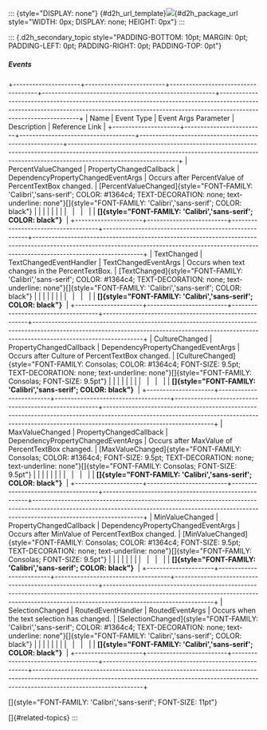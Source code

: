 ::: {style="DISPLAY: none"}
[](ms-xhelp:///?Id=d2h_url_template){#d2h_url_template}![](!package_url!){#d2h_package_url style="WIDTH: 0px; DISPLAY: none; HEIGHT: 0px"}
:::

::: {.d2h_secondary_topic style="PADDING-BOTTOM: 10pt; MARGIN: 0pt; PADDING-LEFT: 0pt; PADDING-RIGHT: 0pt; PADDING-TOP: 0pt"}
##### Events

+---------------------+-------------------------+------------------------------------+------------------------------------------------------+----------------------------------------------------------------------------------------------------------------------------------------------------------------------------------------------+
| Name                | Event Type              | Event Args Parameter               | Description                                          | Reference Link                                                                                                                                                                               |
+---------------------+-------------------------+------------------------------------+------------------------------------------------------+----------------------------------------------------------------------------------------------------------------------------------------------------------------------------------------------+
| PercentValueChanged | PropertyChangedCallback | DependencyPropertyChangedEventArgs | Occurs after PercentValue of PercentTextBox changed. | [PercentValueChanged]{style="FONT-FAMILY: 'Calibri','sans-serif'; COLOR: #1364c4; TEXT-DECORATION: none; text-underline: none"}[]{style="FONT-FAMILY: 'Calibri','sans-serif'; COLOR: black"} |
|                     |                         |                                    |                                                      |                                                                                                                                                                                              |
|                     |                         |                                    |                                                      | **[]{style="FONT-FAMILY: 'Calibri','sans-serif'; COLOR: black"}**                                                                                                                            |
+---------------------+-------------------------+------------------------------------+------------------------------------------------------+----------------------------------------------------------------------------------------------------------------------------------------------------------------------------------------------+
| TextChanged         | TextChangedEventHandler | TextChangedEventArgs               | Occurs when text changes in the PercentTextBox.      | [TextChanged]{style="FONT-FAMILY: 'Calibri','sans-serif'; COLOR: #1364c4; TEXT-DECORATION: none; text-underline: none"}[]{style="FONT-FAMILY: 'Calibri','sans-serif'; COLOR: black"}         |
|                     |                         |                                    |                                                      |                                                                                                                                                                                              |
|                     |                         |                                    |                                                      | **[]{style="FONT-FAMILY: 'Calibri','sans-serif'; COLOR: black"}**                                                                                                                            |
+---------------------+-------------------------+------------------------------------+------------------------------------------------------+----------------------------------------------------------------------------------------------------------------------------------------------------------------------------------------------+
| CultureChanged      | PropertyChangedCallback | DependencyPropertyChangedEventArgs | Occurs after Culture of PercentTextBox changed.      | [CultureChanged]{style="FONT-FAMILY: Consolas; COLOR: #1364c4; FONT-SIZE: 9.5pt; TEXT-DECORATION: none; text-underline: none"}[]{style="FONT-FAMILY: Consolas; FONT-SIZE: 9.5pt"}            |
|                     |                         |                                    |                                                      |                                                                                                                                                                                              |
|                     |                         |                                    |                                                      | **[]{style="FONT-FAMILY: 'Calibri','sans-serif'; COLOR: black"}**                                                                                                                            |
+---------------------+-------------------------+------------------------------------+------------------------------------------------------+----------------------------------------------------------------------------------------------------------------------------------------------------------------------------------------------+
| MaxValueChanged     | PropertyChangedCallback | DependencyPropertyChangedEventArgs | Occurs after MaxValue of PercentTextBox changed.     | [MaxValueChanged]{style="FONT-FAMILY: Consolas; COLOR: #1364c4; FONT-SIZE: 9.5pt; TEXT-DECORATION: none; text-underline: none"}[]{style="FONT-FAMILY: Consolas; FONT-SIZE: 9.5pt"}           |
|                     |                         |                                    |                                                      |                                                                                                                                                                                              |
|                     |                         |                                    |                                                      | **[]{style="FONT-FAMILY: 'Calibri','sans-serif'; COLOR: black"}**                                                                                                                            |
+---------------------+-------------------------+------------------------------------+------------------------------------------------------+----------------------------------------------------------------------------------------------------------------------------------------------------------------------------------------------+
| MinValueChanged     | PropertyChangedCallback | DependencyPropertyChangedEventArgs | Occurs after MinValue of PercentTextBox changed.     | [MinValueChanged]{style="FONT-FAMILY: Consolas; COLOR: #1364c4; FONT-SIZE: 9.5pt; TEXT-DECORATION: none; text-underline: none"}[]{style="FONT-FAMILY: Consolas; FONT-SIZE: 9.5pt"}           |
|                     |                         |                                    |                                                      |                                                                                                                                                                                              |
|                     |                         |                                    |                                                      | **[]{style="FONT-FAMILY: 'Calibri','sans-serif'; COLOR: black"}**                                                                                                                            |
+---------------------+-------------------------+------------------------------------+------------------------------------------------------+----------------------------------------------------------------------------------------------------------------------------------------------------------------------------------------------+
| SelectionChanged    | RoutedEventHandler      | RoutedEventArgs                    | Occurs when the text selection has changed.          | [SelectionChanged]{style="FONT-FAMILY: 'Calibri','sans-serif'; COLOR: #1364c4; TEXT-DECORATION: none; text-underline: none"}[]{style="FONT-FAMILY: 'Calibri','sans-serif'; COLOR: black"}    |
|                     |                         |                                    |                                                      |                                                                                                                                                                                              |
|                     |                         |                                    |                                                      | **[]{style="FONT-FAMILY: 'Calibri','sans-serif'; COLOR: black"}**                                                                                                                            |
+---------------------+-------------------------+------------------------------------+------------------------------------------------------+----------------------------------------------------------------------------------------------------------------------------------------------------------------------------------------------+

[]{style="FONT-FAMILY: 'Calibri','sans-serif'; FONT-SIZE: 11pt"} 

[]{#related-topics}
:::
